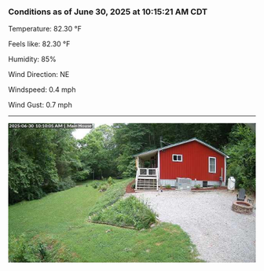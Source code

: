### Conditions as of June 30, 2025 at 10:15:21 AM CDT 

Temperature: 82.30 &deg;F

Feels like: 82.30 &deg;F

Humidity: 85%

Wind Direction: NE

Windspeed: 0.4 mph

Wind Gust: 0.7 mph

---

<img src="./images/latest.jpeg"/>

